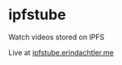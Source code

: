 # ipfstube

Watch videos stored on IPFS

Live at [ipfstube.erindachtler.me](http://ipfstube.erindachtler.me)
